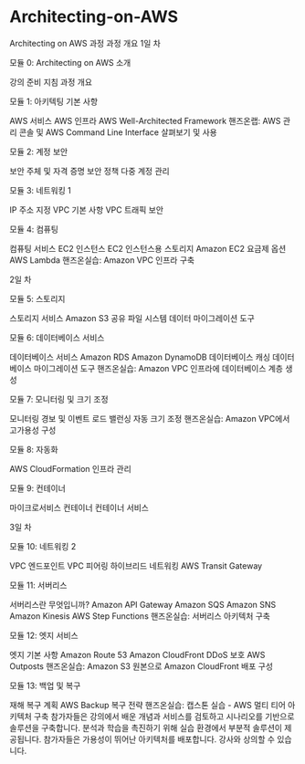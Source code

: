 # Architecting-on-AWS
Architecting on AWS 과정
과정 개요
1일 차

모듈 0: Architecting on AWS 소개

강의 준비
지침
과정 개요

모듈 1: 아키텍팅 기본 사항

AWS 서비스
AWS 인프라
AWS Well-Architected Framework
핸즈온랩: AWS 관리 콘솔 및 AWS Command Line Interface 살펴보기 및 사용

모듈 2: 계정 보안

보안 주체 및 자격 증명
보안 정책
다중 계정 관리

모듈 3: 네트워킹 1

IP 주소 지정
VPC 기본 사항
VPC 트래픽 보안

모듈 4: 컴퓨팅

컴퓨팅 서비스
EC2 인스턴스
EC2 인스턴스용 스토리지
Amazon EC2 요금제 옵션
AWS Lambda
핸즈온실습: Amazon VPC 인프라 구축

2일 차

모듈 5: 스토리지

스토리지 서비스
Amazon S3
공유 파일 시스템
데이터 마이그레이션 도구

모듈 6: 데이터베이스 서비스

데이터베이스 서비스
Amazon RDS
Amazon DynamoDB
데이터베이스 캐싱
데이터베이스 마이그레이션 도구
핸즈온실습: Amazon VPC 인프라에 데이터베이스 계층 생성

모듈 7: 모니터링 및 크기 조정

모니터링
경보 및 이벤트
로드 밸런싱
자동 크기 조정
핸즈온실습: Amazon VPC에서 고가용성 구성

모듈 8: 자동화

AWS CloudFormation
인프라 관리

모듈 9: 컨테이너

마이크로서비스
컨테이너
컨테이너 서비스

3일 차

모듈 10: 네트워킹 2

VPC 엔드포인트
VPC 피어링
하이브리드 네트워킹
AWS Transit Gateway

모듈 11: 서버리스

서버리스란 무엇입니까?
Amazon API Gateway
Amazon SQS
Amazon SNS
Amazon Kinesis
AWS Step Functions
핸즈온실습: 서버리스 아키텍처 구축

모듈 12: 엣지 서비스

엣지 기본 사항
Amazon Route 53
Amazon CloudFront
DDoS 보호
AWS Outposts
핸즈온실습: Amazon S3 원본으로 Amazon CloudFront 배포 구성

모듈 13: 백업 및 복구

재해 복구 계획
AWS Backup
복구 전략
핸즈온실습: 캡스톤 실습 - AWS 멀티 티어 아키텍처 구축 참가자들은 강의에서 배운 개념과 서비스를 검토하고 시나리오를 기반으로 솔루션을 구축합니다. 분석과 학습을 촉진하기 위해 실습 환경에서 부분적 솔루션이 제공됩니다. 참가자들은 가용성이 뛰어난 아키텍처를 배포합니다. 강사와 상의할 수 있습니다.


